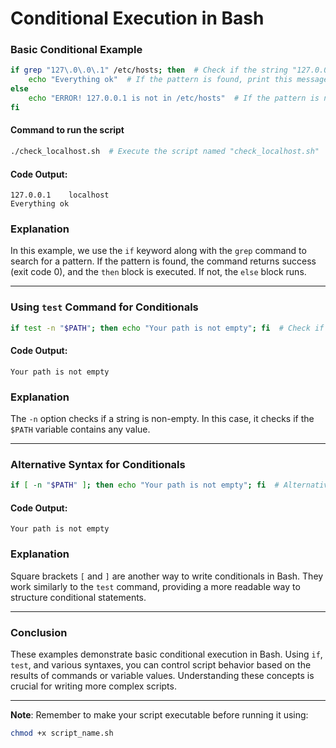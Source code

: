
# Conditional Execution in Bash

### Basic Conditional Example
```bash
if grep "127\.0\.0\.1" /etc/hosts; then  # Check if the string "127.0.0.1" exists in the /etc/hosts file
    echo "Everything ok"  # If the pattern is found, print this message
else
    echo "ERROR! 127.0.0.1 is not in /etc/hosts"  # If the pattern is not found, print an error message
fi
```

#### Command to run the script
```bash
./check_localhost.sh  # Execute the script named "check_localhost.sh"
```

#### Code Output:
```
127.0.0.1    localhost
Everything ok
```

### Explanation
In this example, we use the `if` keyword along with the `grep` command to search for a pattern. If the pattern is found, the command returns success (exit code 0), and the `then` block is executed. If not, the `else` block runs.

---

### Using `test` Command for Conditionals
```bash
if test -n "$PATH"; then echo "Your path is not empty"; fi  # Check if the PATH variable is not empty
```

#### Code Output:
```
Your path is not empty
```

### Explanation
The `-n` option checks if a string is non-empty. In this case, it checks if the `$PATH` variable contains any value.

---

### Alternative Syntax for Conditionals
```bash
if [ -n "$PATH" ]; then echo "Your path is not empty"; fi  # Alternative syntax using square brackets
```

#### Code Output:
```
Your path is not empty
```

### Explanation
Square brackets `[` and `]` are another way to write conditionals in Bash. They work similarly to the `test` command, providing a more readable way to structure conditional statements.

---

### Conclusion
These examples demonstrate basic conditional execution in Bash. Using `if`, `test`, and various syntaxes, you can control script behavior based on the results of commands or variable values. Understanding these concepts is crucial for writing more complex scripts.

---

**Note**: Remember to make your script executable before running it using:
```bash
chmod +x script_name.sh
```
